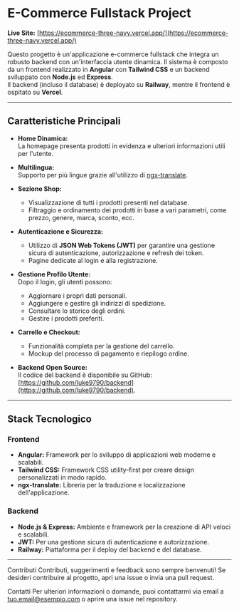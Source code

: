 # E-Commerce Fullstack Project

**Live Site:** [https://ecommerce-three-navy.vercel.app/](https://ecommerce-three-navy.vercel.app/)

Questo progetto è un'applicazione e-commerce fullstack che integra un robusto backend con un'interfaccia utente dinamica. Il sistema è composto da un frontend realizzato in **Angular** con **Tailwind CSS** e un backend sviluppato con **Node.js** ed **Express**.  
Il backend (incluso il database) è deployato su **Railway**, mentre il frontend è ospitato su **Vercel**.

---

## Caratteristiche Principali

- **Home Dinamica:**  
  La homepage presenta prodotti in evidenza e ulteriori informazioni utili per l'utente.

- **Multilingua:**  
  Supporto per più lingue grazie all'utilizzo di [ngx-translate](https://github.com/ngx-translate/core).

- **Sezione Shop:**  
  - Visualizzazione di tutti i prodotti presenti nel database.
  - Filtraggio e ordinamento dei prodotti in base a vari parametri, come prezzo, genere, marca, sconto, ecc.

- **Autenticazione e Sicurezza:**  
  - Utilizzo di **JSON Web Tokens (JWT)** per garantire una gestione sicura di autenticazione, autorizzazione e refresh dei token.
  - Pagine dedicate al login e alla registrazione.

- **Gestione Profilo Utente:**  
  Dopo il login, gli utenti possono:
  - Aggiornare i propri dati personali.
  - Aggiungere e gestire gli indirizzi di spedizione.
  - Consultare lo storico degli ordini.
  - Gestire i prodotti preferiti.

- **Carrello e Checkout:**  
  - Funzionalità completa per la gestione del carrello.
  - Mockup del processo di pagamento e riepilogo ordine.

- **Backend Open Source:**  
  Il codice del backend è disponibile su GitHub: [https://github.com/luke9790/backend](https://github.com/luke9790/backend).

---

## Stack Tecnologico

### Frontend

- **Angular:** Framework per lo sviluppo di applicazioni web moderne e scalabili.
- **Tailwind CSS:** Framework CSS utility-first per creare design personalizzati in modo rapido.
- **ngx-translate:** Libreria per la traduzione e localizzazione dell'applicazione.

### Backend

- **Node.js & Express:** Ambiente e framework per la creazione di API veloci e scalabili.
- **JWT:** Per una gestione sicura di autenticazione e autorizzazione.
- **Railway:** Piattaforma per il deploy del backend e del database.

---

Contributi
Contributi, suggerimenti e feedback sono sempre benvenuti!
Se desideri contribuire al progetto, apri una issue o invia una pull request.

Contatti
Per ulteriori informazioni o domande, puoi contattarmi via email a tuo.email@esempio.com o aprire una issue nel repository.
